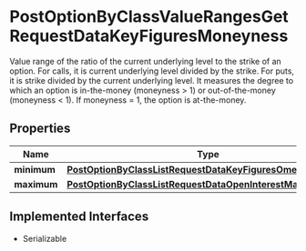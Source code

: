 

# PostOptionByClassValueRangesGetRequestDataKeyFiguresMoneyness

Value range of the ratio of the current underlying level to the strike of an option. For calls, it is current underlying level divided by the strike. For puts, it is strike divided by the current underlying level. It measures the degree to which an option is in-the-money (moneyness > 1) or out-of-the-money (moneyness < 1). If moneyness = 1, the option is at-the-money.

## Properties

Name | Type | Description | Notes
------------ | ------------- | ------------- | -------------
**minimum** | [**PostOptionByClassListRequestDataKeyFiguresOmegaMinimum**](PostOptionByClassListRequestDataKeyFiguresOmegaMinimum.md) |  |  [optional]
**maximum** | [**PostOptionByClassListRequestDataOpenInterestMaximum**](PostOptionByClassListRequestDataOpenInterestMaximum.md) |  |  [optional]


## Implemented Interfaces

* Serializable


